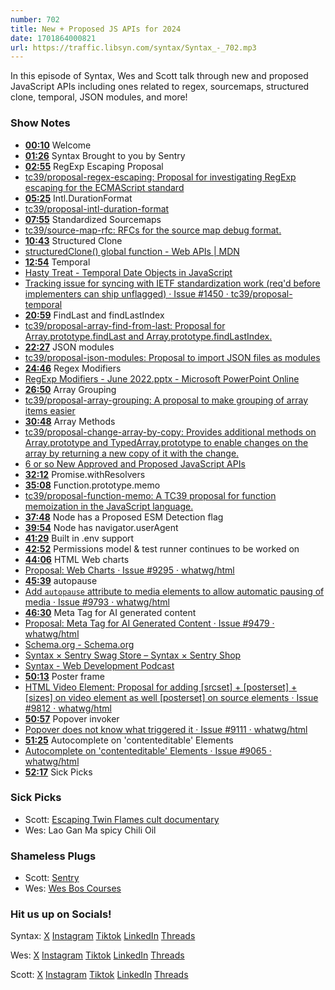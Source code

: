 ```yaml
---
number: 702
title: New + Proposed JS APIs for 2024
date: 1701864000821
url: https://traffic.libsyn.com/syntax/Syntax_-_702.mp3
---
```


In this episode of Syntax, Wes and Scott talk through new and proposed JavaScript APIs including ones related to regex, sourcemaps, structured clone, temporal, JSON modules, and more!

### Show Notes

- **[00:10](#t=00:10)** Welcome
- **[01:26](#t=01:26)** Syntax Brought to you by Sentry
- **[02:55](#t=02:55)** RegExp Escaping Proposal
- [tc39/proposal-regex-escaping: Proposal for investigating RegExp escaping for the ECMAScript standard](https://github.com/tc39/proposal-regex-escaping)
- **[05:25](#t=05:25)** Intl.DurationFormat
- [tc39/proposal-intl-duration-format](https://github.com/tc39/proposal-intl-duration-format)
- **[07:55](#t=07:55)** Standardized Sourcemaps
- [tc39/source-map-rfc: RFCs for the source map debug format.](https://github.com/tc39/source-map-rfc)
- **[10:43](#t=10:43)** Structured Clone
- [structuredClone() global function - Web APIs | MDN](https://developer.mozilla.org/en-US/docs/Web/API/structuredClone)
- **[12:54](#t=12:54)** Temporal
- [Hasty Treat - Temporal Date Objects in JavaScript](https://syntax.fm/show/295/hasty-treat-temporal-date-objects-in-javascript)
- [Tracking issue for syncing with IETF standardization work (req'd before implementers can ship unflagged) · Issue #1450 · tc39/proposal-temporal](https://github.com/tc39/proposal-temporal/issues/1450)
- **[20:59](#t=20:59)** FindLast and findLastIndex
- [tc39/proposal-array-find-from-last: Proposal for Array.prototype.findLast and Array.prototype.findLastIndex.](https://github.com/tc39/proposal-array-find-from-last)
- **[22:27](#t=22:27)** JSON modules
- [tc39/proposal-json-modules: Proposal to import JSON files as modules](https://github.com/tc39/proposal-json-modules)
- **[24:46](#t=24:46)** Regex Modifiers
- [RegExp Modifiers - June 2022.pptx - Microsoft PowerPoint Online](https://onedrive.live.com/view.aspx?resid=934F1675ED4C1638!294749&ithint=file,pptx&wdo=2&authkey=!AGkZ0bMbvAWOTbI)
- **[26:50](#t=26:50)** Array Grouping
- [tc39/proposal-array-grouping: A proposal to make grouping of array items easier](https://github.com/tc39/proposal-array-grouping)
- **[30:48](#t=30:48)** Array Methods
- [tc39/proposal-change-array-by-copy: Provides additional methods on Array.prototype and TypedArray.prototype to enable changes on the array by returning a new copy of it with the change.](https://github.com/tc39/proposal-change-array-by-copy)
- [6 or so New Approved and Proposed JavaScript APIs](https://syntax.fm/show/654/6-or-so-new-approved-and-proposed-javascript-apis)
- **[32:12](#t=32:12)** Promise.withResolvers
- **[35:08](#t=35:08)** Function.prototype.memo
- [tc39/proposal-function-memo: A TC39 proposal for function memoization in the JavaScript language.](https://github.com/tc39/proposal-function-memo)
- **[37:48](#t=37:48)** Node has a Proposed ESM Detection flag
- **[39:54](#t=39:54)** Node has navigator.userAgent
- **[41:29](#t=41:29)** Built in .env support
- **[42:52](#t=42:52)** Permissions model & test runner continues to be worked on
- **[44:06](#t=44:06)** HTML Web charts
- [Proposal: Web Charts · Issue #9295 · whatwg/html](https://github.com/whatwg/html/issues/9295)
- **[45:39](#t=45:39)** autopause
- [Add `autopause` attribute to media elements to allow automatic pausing of media · Issue #9793 · whatwg/html](https://github.com/whatwg/html/issues/9793)
- **[46:30](#t=46:30)** Meta Tag for AI generated content
- [Proposal: Meta Tag for AI Generated Content · Issue #9479 · whatwg/html](https://github.com/whatwg/html/issues/9479)
- [Schema.org - Schema.org](https://schema.org/)
- [Syntax × Sentry Swag Store – Syntax × Sentry Shop](https://sentry.shop/)
- [Syntax - Web Development Podcast](https://syntax.fm/snackpack)
- **[50:13](#t=50:13)** Poster frame
- [HTML Video Element: Proposal for adding [srcset] + [posterset] + [sizes] on video element as well [posterset] on source elements · Issue #9812 · whatwg/html](https://github.com/whatwg/html/issues/9812)
- **[50:57](#t=50:57)** Popover invoker
- [Popover does not know what triggered it · Issue #9111 · whatwg/html](https://github.com/whatwg/html/issues/9111)
- **[51:25](#t=51:25)** Autocomplete on 'contenteditable' Elements
- [Autocomplete on 'contenteditable' Elements · Issue #9065 · whatwg/html](https://github.com/whatwg/html/issues/9065)
- **[52:17](#t=52:17)** Sick Picks

### Sick Picks

- Scott: [Escaping Twin Flames cult documentary](https://www.netflix.com/ca/title/81615919)
- Wes: Lao Gan Ma spicy Chili Oil

### Shameless Plugs

- Scott: [Sentry](https://sentry.io)
- Wes: [Wes Bos Courses](https://wesbos.com/courses)

### Hit us up on Socials!

Syntax: [X](https://twitter.com/syntaxfm) [Instagram](https://www.instagram.com/syntax_fm/) [Tiktok](https://www.tiktok.com/@syntaxfm) [LinkedIn](https://www.linkedin.com/company/96077407/admin/feed/posts/) [Threads](https://www.threads.net/@syntax_fm)

Wes: [X](https://twitter.com/wesbos) [Instagram](https://www.instagram.com/wesbos/) [Tiktok](https://www.tiktok.com/@wesbos) [LinkedIn](https://www.linkedin.com/in/wesbos/) [Threads](https://www.threads.net/@wesbos)

Scott: [X](https://twitter.com/stolinski) [Instagram](https://www.instagram.com/stolinski/) [Tiktok](https://www.tiktok.com/@stolinski) [LinkedIn](https://www.linkedin.com/in/stolinski/) [Threads](https://www.threads.net/@stolinski)
